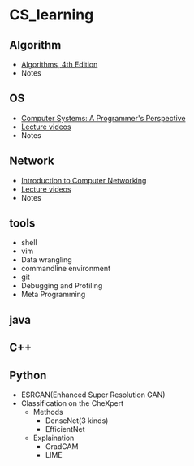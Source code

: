 # CS_learning

## Algorithm
- [Algorithms, 4th Edition](https://cuvids.io/app/course/2/)
- Notes 
 

## OS
- [Computer Systems: A Programmer's Perspective](http://csapp.cs.cmu.edu)
- [Lecture videos](https://www.youtube.com/playlist?list=PLbY-cFJNzq7z_tQGq-rxtq_n2QQDf5vnM)
- Notes

## Network
- [Introduction to Computer Networking](https://cs144.github.io)
- [Lecture videos](https://www.youtube.com/watch?v=nh970YyKRDA&list=PLvFG2xYBrYAQCyz4Wx3NPoYJOFjvU7g2Z)
- Notes

## tools
- shell
- vim
- Data wrangling
- commandline environment
- git
- Debugging and Profiling
- Meta Programming

## java

## C++

## Python
- ESRGAN(Enhanced Super Resolution GAN) 
- Classification on the CheXpert 
  - Methods
    - DenseNet(3 kinds)
    - EfficientNet
  - Explaination
    - GradCAM
    - LIME
